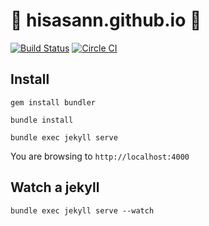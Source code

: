 # :lipstick: hisasann.github.io :lipstick:

[![Build Status](https://travis-ci.org/hisasann/hisasann.github.io.svg)](https://travis-ci.org/hisasann/hisasann.github.io)
[![Circle CI](https://circleci.com/gh/hisasann/hisasann.github.io.svg?style=svg)](https://circleci.com/gh/hisasann/hisasann.github.io)

## Install

```
gem install bundler

bundle install

bundle exec jekyll serve
```

You are browsing to `http://localhost:4000`

## Watch a jekyll

```
bundle exec jekyll serve --watch
```